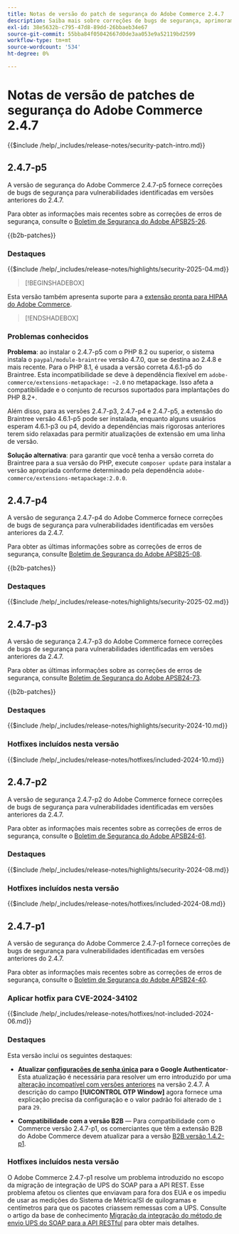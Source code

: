```yaml
---
title: Notas de versão do patch de segurança do Adobe Commerce 2.4.7
description: Saiba mais sobre correções de bugs de segurança, aprimoramentos de segurança e outras atualizações relacionadas à segurança incluídas nas versões de patch de segurança para o Adobe Commerce versão 2.4.7.
exl-id: 38e5632b-c795-47d8-89dd-26bbaeb34e67
source-git-commit: 55bba84f05042667d0de3aa053e9a52119bd2599
workflow-type: tm+mt
source-wordcount: '534'
ht-degree: 0%

---
```


# Notas de versão de patches de segurança do Adobe Commerce 2.4.7

{{$include /help/_includes/release-notes/security-patch-intro.md}}

## 2.4.7-p5

A versão de segurança do Adobe Commerce 2.4.7-p5 fornece correções de bugs de segurança para vulnerabilidades identificadas em versões anteriores do 2.4.7.

Para obter as informações mais recentes sobre as correções de erros de segurança, consulte o [Boletim de Segurança do Adobe APSB25-26](https://helpx.adobe.com/security/products/magento/apsb25-26.html).

{{b2b-patches}}

### Destaques

{{$include /help/_includes/release-notes/highlights/security-2025-04.md}}

>[!BEGINSHADEBOX]

Esta versão também apresenta suporte para a [extensão pronta para HIPAA do Adobe Commerce](https://experienceleague.adobe.com/en/docs/commerce-admin/start/compliance/hipaa-ready-service/overview).

>[!ENDSHADEBOX]

### Problemas conhecidos

**Problema**: ao instalar o 2.4.7-p5 com o PHP 8.2 ou superior, o sistema instala o `paypal/module-braintree` versão 4.7.0, que se destina ao 2.4.8 e mais recente. Para o PHP 8.1, é usada a versão correta 4.6.1-p5 do Braintree. Esta incompatibilidade se deve à dependência flexível em `adobe-commerce/extensions-metapackage: ~2.0` no metapackage. Isso afeta a compatibilidade e o conjunto de recursos suportados para implantações do PHP 8.2+.<!-- ACPLTSRV-6276) -->

Além disso, para as versões 2.4.7-p3, 2.4.7-p4 e 2.4.7-p5, a extensão do Braintree versão 4.6.1-p5 pode ser instalada, enquanto alguns usuários esperam 4.6.1-p3 ou p4, devido a dependências mais rigorosas anteriores terem sido relaxadas para permitir atualizações de extensão em uma linha de versão. <!-- AC-14430 -->

**Solução alternativa**: para garantir que você tenha a versão correta do Braintree para a sua versão do PHP, execute `composer update` para instalar a versão apropriada conforme determinado pela dependência `adobe-commerce/extensions-metapackage:2.0.0`.

## 2.4.7-p4

A versão de segurança 2.4.7-p4 do Adobe Commerce fornece correções de bugs de segurança para vulnerabilidades identificadas em versões anteriores da 2.4.7.

Para obter as últimas informações sobre as correções de erros de segurança, consulte [Boletim de Segurança do Adobe APSB25-08](https://helpx.adobe.com/security/products/magento/apsb25-08.html).

{{b2b-patches}}

### Destaques

{{$include /help/_includes/release-notes/highlights/security-2025-02.md}}

## 2.4.7-p3

A versão de segurança 2.4.7-p3 do Adobe Commerce fornece correções de bugs de segurança para vulnerabilidades identificadas em versões anteriores da 2.4.7.

Para obter as últimas informações sobre as correções de erros de segurança, consulte [Boletim de Segurança do Adobe APSB24-73](https://helpx.adobe.com/security/products/magento/apsb24-73.html).

{{b2b-patches}}

### Destaques

{{$include /help/_includes/release-notes/highlights/security-2024-10.md}}

### Hotfixes incluídos nesta versão

{{$include /help/_includes/release-notes/hotfixes/included-2024-10.md}}

## 2.4.7-p2

A versão de segurança 2.4.7-p2 do Adobe Commerce fornece correções de bugs de segurança para vulnerabilidades identificadas em versões anteriores da 2.4.7.

Para obter as informações mais recentes sobre as correções de erros de segurança, consulte o [Boletim de Segurança do Adobe APSB24-61](https://helpx.adobe.com/security/products/magento/apsb24-61.html).

### Destaques

{{$include /help/_includes/release-notes/highlights/security-2024-08.md}}

### Hotfixes incluídos nesta versão

{{$include /help/_includes/release-notes/hotfixes/included-2024-08.md}}

## 2.4.7-p1

A versão de segurança do Adobe Commerce 2.4.7-p1 fornece correções de bugs de segurança para vulnerabilidades identificadas em versões anteriores do 2.4.7.

Para obter as informações mais recentes sobre as correções de erros de segurança, consulte o [Boletim de Segurança do Adobe APSB24-40](https://helpx.adobe.com/security/products/magento/apsb24-40.html).

### Aplicar hotfix para CVE-2024-34102

{{$include /help/_includes/release-notes/hotfixes/not-included-2024-06.md}}

### Destaques

Esta versão inclui os seguintes destaques:

* **Atualizar [configurações de senha única](https://experienceleague.adobe.com/en/docs/commerce-admin/systems/security/2fa/security-two-factor-authentication#google) para o Google Authenticator**-Esta atualização é necessária para resolver um erro introduzido por uma [alteração incompatível com versões anteriores](https://developer.adobe.com/commerce/php/development/backward-incompatible-changes/highlights/#new-system-configuration-validation-for-two-factor-authentication-otp_window-value) na versão 2.4.7. A descrição do campo **[!UICONTROL OTP Window]** agora fornece uma explicação precisa da configuração e o valor padrão foi alterado de `1` para `29`.

* **Compatibilidade com a versão B2B** — Para compatibilidade com o Commerce versão 2.4.7-p1, os comerciantes que têm a extensão B2B do Adobe Commerce devem atualizar para a versão [B2B versão 1.4.2-p1](https://experienceleague.adobe.com/en/docs/commerce-admin/b2b/release-notes#b2b-v142-p1).

### Hotfixes incluídos nesta versão

O Adobe Commerce 2.4.7-p1 resolve um problema introduzido no escopo da migração de integração de UPS do SOAP para a API REST. Esse problema afetou os clientes que enviavam para fora dos EUA e os impediu de usar as medições do Sistema de Métrica/SI de quilogramas e centímetros para que os pacotes criassem remessas com a UPS. Consulte o artigo da base de conhecimento [Migração da integração do método de envio UPS do SOAP para a API RESTful](https://experienceleague.adobe.com/en/docs/commerce-knowledge-base/kb/troubleshooting/known-issues-patches-attached/ups-shipping-method-integration-migration-from-soap-to-restful-api) para obter mais detalhes.
